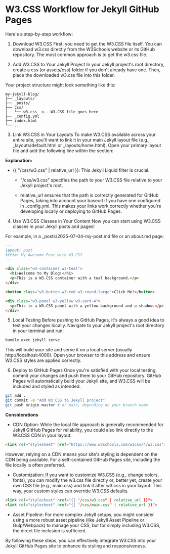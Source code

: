 # W3.CSS Workflow for Jekyll GitHub Pages

Here's a step-by-step workflow:

1. Download W3.CSS
First, you need to get the W3.CSS file itself.
You can download w3.css directly from the W3Schools website or its GitHub repository. The most common approach is to get the w3.css file.

2. Add W3.CSS to Your Jekyll Project
In your Jekyll project's root directory, create a css (or assets/css) folder if you don't already have one. Then, place the downloaded w3.css file into this folder.

Your project structure might look something like this:

```text
my-jekyll-blog/
├── _layouts/
├── _posts/
├── css/
│   └── w3.css  <-- W3.CSS file goes here
├── _config.yml
├── index.html
└── ...
```

3. Link W3.CSS in Your Layouts
  To make W3.CSS available across your entire site, you'll want to link it in your main Jekyll layout file (e.g., _layouts/default.html or _layouts/home.html). Open your primary layout file and add the following line within the <head> section:

  **Explanation:**
  
  - {{ "/css/w3.css" | relative_url }}: This Jekyll Liquid filter is crucial.
  
    + "/css/w3.css" specifies the path to your W3.CSS file relative to your Jekyll project's root.
    
    + relative_url ensures that the path is correctly generated for GitHub Pages, taking into account your baseurl if you have one configured in _config.yml. This makes your links work correctly whether you're developing locally or deploying to GitHub Pages.

4. Use W3.CSS Classes in Your Content
Now you can start using W3.CSS classes in your Jekyll posts and pages!

For example, in a _posts/2025-07-04-my-post.md file or an about.md page:

```markdown
---
layout: post
title: My Awesome Post with W3.CSS
---

<div class="w3-container w3-teal">
  <h1>Welcome to My Blog!</h1>
  <p>This is a W3.CSS container with a teal background.</p>
</div>

<button class="w3-button w3-red w3-round-large">Click Me!</button>

<div class="w3-panel w3-yellow w3-card-4">
  <p>This is a W3.CSS panel with a yellow background and a shadow.</p>
</div>
```

5. Local Testing
  Before pushing to GitHub Pages, it's always a good idea to test your changes locally. Navigate to your Jekyll project's root directory in your terminal and run:

```bash
bundle exec jekyll serve
```

This will build your site and serve it on a local server (usually http://localhost:4000). Open your browser to this address and ensure W3.CSS styles are applied correctly.

6. Deploy to GitHub Pages
  Once you're satisfied with your local testing, commit your changes and push them to your GitHub repository. GitHub Pages will automatically build your Jekyll site, and W3.CSS will be included and styled as intended.

  ```bash
  git add .
  git commit -m "Add W3.CSS to Jekyll project"
  git push origin master # or main, depending on your branch name
  ```

**Considerations**

- CDN Option: While the local file approach is generally recommended for Jekyll GitHub Pages for reliability, you could also link directly to the W3.CSS CDN in your layout:

```html
<link rel="stylesheet" href="https://www.w3schools.com/w3css/4/w3.css">
```

  However, relying on a CDN means your site's styling is dependent on the CDN being available. For a self-contained GitHub Pages site, including the file locally is often preferred.
  
  + Customization: If you want to customize W3.CSS (e.g., change colors, fonts), you can modify the w3.css file directly
    or, better yet, create your own CSS file (e.g., main.css) and link it after w3.css in your layout. This way, your custom styles can override W3.CSS defaults.

```html
<link rel="stylesheet" href="{{ "/css/w3.css" | relative_url }}">
<link rel="stylesheet" href="{{ "/css/main.css" | relative_url }}">
```

- Asset Pipeline: For more complex Jekyll setups, you might consider using a more robust asset pipeline (like Jekyll Asset Pipeline or Gulp/Webpack) to manage your CSS, but for simply including W3.CSS, the direct file inclusion is sufficient.

By following these steps, you can effectively integrate W3.CSS into your Jekyll GitHub Pages site to enhance its styling and responsiveness.

